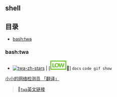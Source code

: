 ## shell

## 目录

<!-- START doctoc generated TOC please keep comment here to allow auto update -->
<!-- DON'T EDIT THIS SECTION, INSTEAD RE-RUN doctoc TO UPDATE -->


- [bash:twa](#bashtwa)

<!-- END doctoc generated TOC please keep comment here to allow auto update -->

### bash:twa

- [![twa-zh-stars]][twa-zh] | [![low](./low.svg)📖] `docs` `code gif show`

[ 小小的网络检测员 「翻译」][twa-zh]

> 🔗[`twa`英文链接](https://github.com/trailofbits/twa)

[twa-zh-stars]: https://img.shields.io/github/stars/chinanf-boy/twa-zh.svg
[twa-zh]: https://github.com/chinanf-boy/twa-zh
